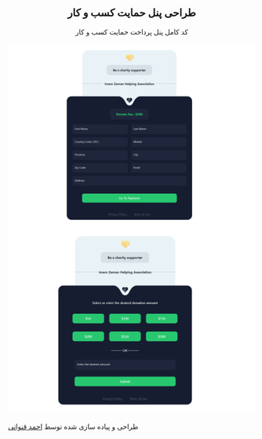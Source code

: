 <div align="center">
    <h2>طراحی پنل حمایت کسب و کار</h2>
    <p align="center">
        <p>کد کامل پنل پرداخت حمایت کسب و کار</p>
    </p>
</div>

<p align="center">
        <img src="screenShot.png">
  <img src="screenShot2.png">
</p>

<p align="center">
        
طراحی و پیاده سازی شده توسط [احمد قنواتی](https://github.com/Ghanavati7915)
    </p>


[//]: # (**8--h--j--w--s--8--/--d--a--r--g--a--a--h**)